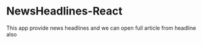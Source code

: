# NewsHeadlines-React
This app provide news headlines and we can open full article from headline also
